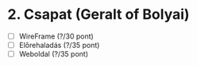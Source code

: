 # 2. Csapat (Geralt of Bolyai)

- [ ] WireFrame (?/30 pont)
- [ ] Előrehaladás (?/35 pont)
- [ ] Weboldal (?/35 pont)
